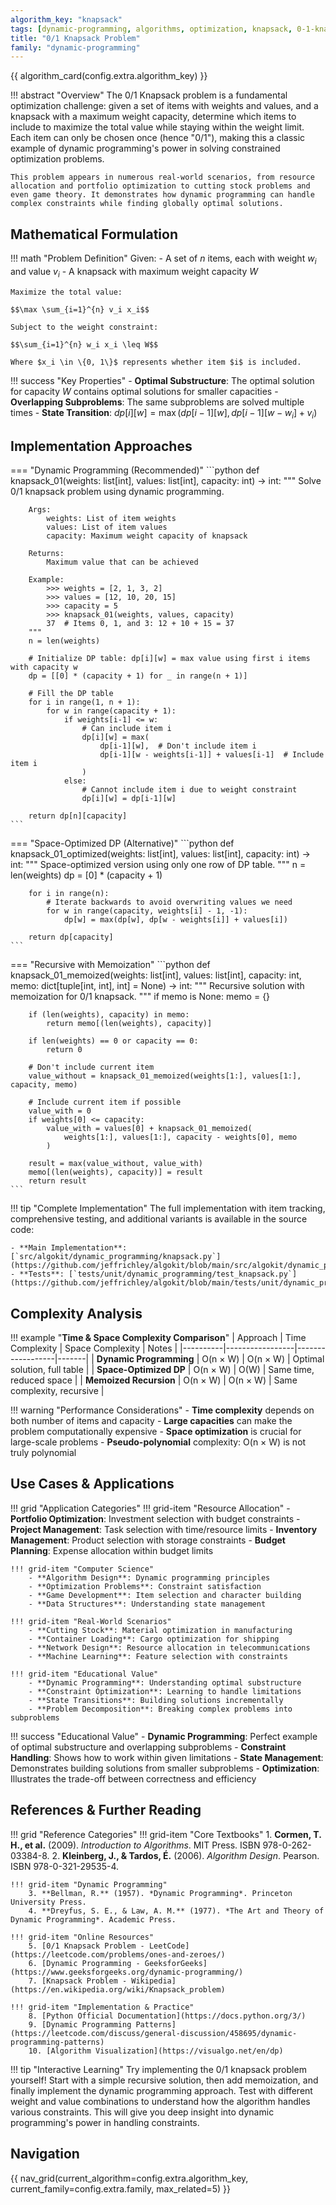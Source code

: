 ```yaml
---
algorithm_key: "knapsack"
tags: [dynamic-programming, algorithms, optimization, knapsack, 0-1-knapsack, resource-allocation]
title: "0/1 Knapsack Problem"
family: "dynamic-programming"
---
```


{{ algorithm_card(config.extra.algorithm_key) }}

!!! abstract "Overview"
    The 0/1 Knapsack problem is a fundamental optimization challenge: given a set of items with weights and values, and a knapsack with a maximum weight capacity, determine which items to include to maximize the total value while staying within the weight limit. Each item can only be chosen once (hence "0/1"), making this a classic example of dynamic programming's power in solving constrained optimization problems.

    This problem appears in numerous real-world scenarios, from resource allocation and portfolio optimization to cutting stock problems and even game theory. It demonstrates how dynamic programming can handle complex constraints while finding globally optimal solutions.

## Mathematical Formulation

!!! math "Problem Definition"
    Given:
    - A set of $n$ items, each with weight $w_i$ and value $v_i$
    - A knapsack with maximum weight capacity $W$
    
    Maximize the total value:
    
    $$\max \sum_{i=1}^{n} v_i x_i$$
    
    Subject to the weight constraint:
    
    $$\sum_{i=1}^{n} w_i x_i \leq W$$
    
    Where $x_i \in \{0, 1\}$ represents whether item $i$ is included.

!!! success "Key Properties"
    - **Optimal Substructure**: The optimal solution for capacity $W$ contains optimal solutions for smaller capacities
    - **Overlapping Subproblems**: The same subproblems are solved multiple times
    - **State Transition**: $dp[i][w] = \max(dp[i-1][w], dp[i-1][w-w_i] + v_i)$

## Implementation Approaches

=== "Dynamic Programming (Recommended)"
    ```python
    def knapsack_01(weights: list[int], values: list[int], capacity: int) -> int:
        """
        Solve 0/1 knapsack problem using dynamic programming.
        
        Args:
            weights: List of item weights
            values: List of item values
            capacity: Maximum weight capacity of knapsack
            
        Returns:
            Maximum value that can be achieved
            
        Example:
            >>> weights = [2, 1, 3, 2]
            >>> values = [12, 10, 20, 15]
            >>> capacity = 5
            >>> knapsack_01(weights, values, capacity)
            37  # Items 0, 1, and 3: 12 + 10 + 15 = 37
        """
        n = len(weights)
        
        # Initialize DP table: dp[i][w] = max value using first i items with capacity w
        dp = [[0] * (capacity + 1) for _ in range(n + 1)]
        
        # Fill the DP table
        for i in range(1, n + 1):
            for w in range(capacity + 1):
                if weights[i-1] <= w:
                    # Can include item i
                    dp[i][w] = max(
                        dp[i-1][w],  # Don't include item i
                        dp[i-1][w - weights[i-1]] + values[i-1]  # Include item i
                    )
                else:
                    # Cannot include item i due to weight constraint
                    dp[i][w] = dp[i-1][w]
        
        return dp[n][capacity]
    ```

=== "Space-Optimized DP (Alternative)"
    ```python
    def knapsack_01_optimized(weights: list[int], values: list[int], capacity: int) -> int:
        """
        Space-optimized version using only one row of DP table.
        """
        n = len(weights)
        dp = [0] * (capacity + 1)
        
        for i in range(n):
            # Iterate backwards to avoid overwriting values we need
            for w in range(capacity, weights[i] - 1, -1):
                dp[w] = max(dp[w], dp[w - weights[i]] + values[i])
        
        return dp[capacity]
    ```

=== "Recursive with Memoization"
    ```python
    def knapsack_01_memoized(weights: list[int], values: list[int], capacity: int, 
                             memo: dict[tuple[int, int], int] = None) -> int:
        """
        Recursive solution with memoization for 0/1 knapsack.
        """
        if memo is None:
            memo = {}
        
        if (len(weights), capacity) in memo:
            return memo[(len(weights), capacity)]
        
        if len(weights) == 0 or capacity == 0:
            return 0
        
        # Don't include current item
        value_without = knapsack_01_memoized(weights[1:], values[1:], capacity, memo)
        
        # Include current item if possible
        value_with = 0
        if weights[0] <= capacity:
            value_with = values[0] + knapsack_01_memoized(
                weights[1:], values[1:], capacity - weights[0], memo
            )
        
        result = max(value_without, value_with)
        memo[(len(weights), capacity)] = result
        return result
    ```

!!! tip "Complete Implementation"
    The full implementation with item tracking, comprehensive testing, and additional variants is available in the source code:

    - **Main Implementation**: [`src/algokit/dynamic_programming/knapsack.py`](https://github.com/jeffrichley/algokit/blob/main/src/algokit/dynamic_programming/knapsack.py)
    - **Tests**: [`tests/unit/dynamic_programming/test_knapsack.py`](https://github.com/jeffrichley/algokit/blob/main/tests/unit/dynamic_programming/test_knapsack.py)

## Complexity Analysis

!!! example "**Time & Space Complexity Comparison**"
    | Approach | Time Complexity | Space Complexity | Notes |
    |----------|-----------------|------------------|-------|
    | **Dynamic Programming** | O(n × W) | O(n × W) | Optimal solution, full table |
    | **Space-Optimized DP** | O(n × W) | O(W) | Same time, reduced space |
    | **Memoized Recursion** | O(n × W) | O(n × W) | Same complexity, recursive |

!!! warning "Performance Considerations"
    - **Time complexity** depends on both number of items and capacity
    - **Large capacities** can make the problem computationally expensive
    - **Space optimization** is crucial for large-scale problems
    - **Pseudo-polynomial** complexity: O(n × W) is not truly polynomial

## Use Cases & Applications

!!! grid "Application Categories"
    !!! grid-item "Resource Allocation"
        - **Portfolio Optimization**: Investment selection with budget constraints
        - **Project Management**: Task selection with time/resource limits
        - **Inventory Management**: Product selection with storage constraints
        - **Budget Planning**: Expense allocation within budget limits

    !!! grid-item "Computer Science"
        - **Algorithm Design**: Dynamic programming principles
        - **Optimization Problems**: Constraint satisfaction
        - **Game Development**: Item selection and character building
        - **Data Structures**: Understanding state management

    !!! grid-item "Real-World Scenarios"
        - **Cutting Stock**: Material optimization in manufacturing
        - **Container Loading**: Cargo optimization for shipping
        - **Network Design**: Resource allocation in telecommunications
        - **Machine Learning**: Feature selection with constraints

    !!! grid-item "Educational Value"
        - **Dynamic Programming**: Understanding optimal substructure
        - **Constraint Optimization**: Learning to handle limitations
        - **State Transitions**: Building solutions incrementally
        - **Problem Decomposition**: Breaking complex problems into subproblems

!!! success "Educational Value"
    - **Dynamic Programming**: Perfect example of optimal substructure and overlapping subproblems
    - **Constraint Handling**: Shows how to work within given limitations
    - **State Management**: Demonstrates building solutions from smaller subproblems
    - **Optimization**: Illustrates the trade-off between correctness and efficiency

## References & Further Reading

!!! grid "Reference Categories"
    !!! grid-item "Core Textbooks"
        1. **Cormen, T. H., et al.** (2009). *Introduction to Algorithms*. MIT Press. ISBN 978-0-262-03384-8.
        2. **Kleinberg, J., & Tardos, É.** (2006). *Algorithm Design*. Pearson. ISBN 978-0-321-29535-4.

    !!! grid-item "Dynamic Programming"
        3. **Bellman, R.** (1957). *Dynamic Programming*. Princeton University Press.
        4. **Dreyfus, S. E., & Law, A. M.** (1977). *The Art and Theory of Dynamic Programming*. Academic Press.

    !!! grid-item "Online Resources"
        5. [0/1 Knapsack Problem - LeetCode](https://leetcode.com/problems/ones-and-zeroes/)
        6. [Dynamic Programming - GeeksforGeeks](https://www.geeksforgeeks.org/dynamic-programming/)
        7. [Knapsack Problem - Wikipedia](https://en.wikipedia.org/wiki/Knapsack_problem)

    !!! grid-item "Implementation & Practice"
        8. [Python Official Documentation](https://docs.python.org/3/)
        9. [Dynamic Programming Patterns](https://leetcode.com/discuss/general-discussion/458695/dynamic-programming-patterns)
        10. [Algorithm Visualization](https://visualgo.net/en/dp)

!!! tip "Interactive Learning"
    Try implementing the 0/1 knapsack problem yourself! Start with a simple recursive solution, then add memoization, and finally implement the dynamic programming approach. Test with different weight and value combinations to understand how the algorithm handles various constraints. This will give you deep insight into dynamic programming's power in handling constraints.

## Navigation

{{ nav_grid(current_algorithm=config.extra.algorithm_key, current_family=config.extra.family, max_related=5) }}
